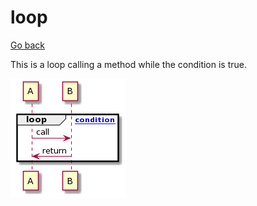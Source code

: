# loop

[Go back](../index.md)

This is a loop calling a method
while the condition is true.

![loop](../images/u-HqA2v9B2efpStXukJCoSylK8XEpizBoIp9pC-B1GfnSZegwDefE5af92Vcv721HPn08evM2aMf9QL5UK2XrBmK8Ea0f83c0000.png)